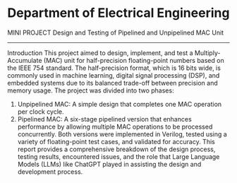 # Department of Electrical Engineering
MINI PROJECT
Design and Testing of Pipelined and Unpipelined MAC Unit
________________________________________

Introduction
This project aimed to design, implement, and test a Multiply-Accumulate (MAC) unit for half-precision floating-point numbers based on the IEEE 754 standard. The half-precision format, which is 16 bits wide, is commonly used in machine learning, digital signal processing (DSP), and embedded systems due to its balanced trade-off between precision and memory usage.
The project was divided into two phases:
1.	Unpipelined MAC: A simple design that completes one MAC operation per clock cycle.
2.	Pipelined MAC: A six-stage pipelined version that enhances performance by allowing multiple MAC operations to be processed concurrently.
Both versions were implemented in Verilog, tested using a variety of floating-point test cases, and validated for accuracy. This report provides a comprehensive breakdown of the design process, testing results, encountered issues, and the role that Large Language Models (LLMs) like ChatGPT played in assisting the design and development process.

